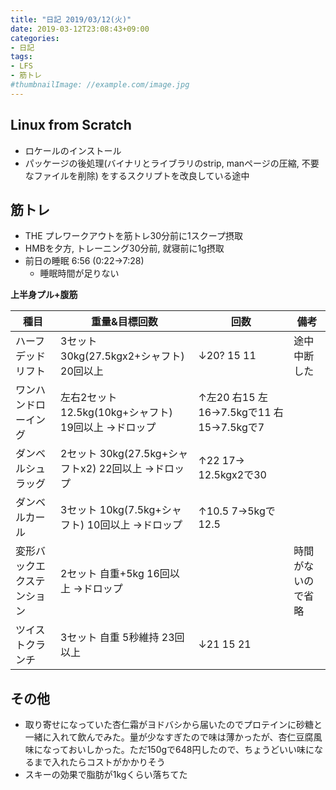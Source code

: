 ```yaml
---
title: "日記 2019/03/12(火)"
date: 2019-03-12T23:08:43+09:00
categories:
- 日記
tags:
- LFS
- 筋トレ
#thumbnailImage: //example.com/image.jpg
---
```


## Linux from Scratch
- ロケールのインストール
- パッケージの後処理(バイナリとライブラリのstrip, manページの圧縮, 不要なファイルを削除) をするスクリプトを改良している途中

## 筋トレ
<!--more-->

- THE プレワークアウトを筋トレ30分前に1スクープ摂取
- HMBを夕方, トレーニング30分前, 就寝前に1g摂取
- 前日の睡眠 6:56 (0:22→7:28)
  - 睡眠時間が足りない

**上半身プル+腹筋**

| 種目                       | 重量&目標回数                                         | 回数                                       | 備考         |
|----------------------------|-------------------------------------------------------|--------------------------------------------|--------------|
| ハーフデッドリフト         | 3セット 30kg(27.5kgx2+シャフト) 20回以上              | ↓20? 15 11                                | 途中中断した |
| ワンハンドローイング       | 左右2セット 12.5kg(10kg+シャフト) 19回以上 →ドロップ | ↑左20 右15 左16→7.5kgで11 右15→7.5kgで7 |              |
| ダンベルシュラッグ         | 2セット 30kg(27.5kg+シャフトx2) 22回以上 →ドロップ   | ↑22 17→ 12.5kgx2で30                     |              |
| ダンベルカール             | 3セット 10kg(7.5kg+シャフト) 10回以上 →ドロップ      | ↑10.5 7→5kgで12.5                        |              |
| 変形バックエクステンション | 2セット 自重+5kg 16回以上 →ドロップ                  |                                            | 時間がないので省略       |
| ツイストクランチ           | 3セット 自重 5秒維持 23回以上                         | ↓21 15 21                                           |              |


## その他
- 取り寄せになっていた杏仁霜がヨドバシから届いたのでプロテインに砂糖と一緒に入れて飲んでみた。量が少なすぎたので味は薄かったが、杏仁豆腐風味になっておいしかった。ただ150gで648円したので、ちょうどいい味になるまで入れたらコストがかかりそう
- スキーの効果で脂肪が1kgくらい落ちてた
